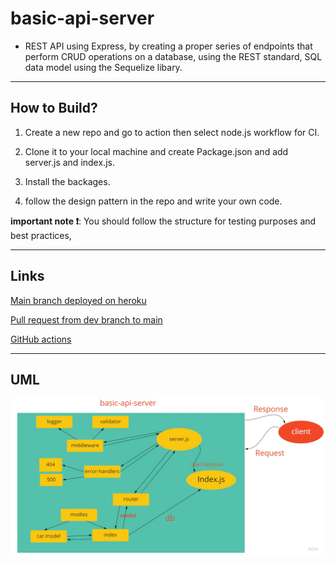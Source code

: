 # basic-api-server

- REST API using Express, by creating a proper series of endpoints that perform CRUD operations on a database, using the REST standard,  SQL data model using the Sequelize libary.

---

## How to Build?

1. Create a new repo and go to action then select node.js workflow for CI.

2. Clone it to your local machine and create Package.json and add server.js and index.js.

3. Install the backages.

4. follow the design pattern in the repo and write your own code.

**important note ❗**: You should follow the structure for testing purposes and best practices,

---

## Links

[Main branch deployed on heroku](https://wesam-basic-api-server.herokuapp.com/)

[Pull request from dev branch to main](https://github.com/Wesam-Alqawasmeh/basic-api-server/pull/2)

[GitHub actions](https://github.com/Wesam-Alqawasmeh/basic-api-server/actions)

---

## UML

![uml](./img/lab03UML.jpg)